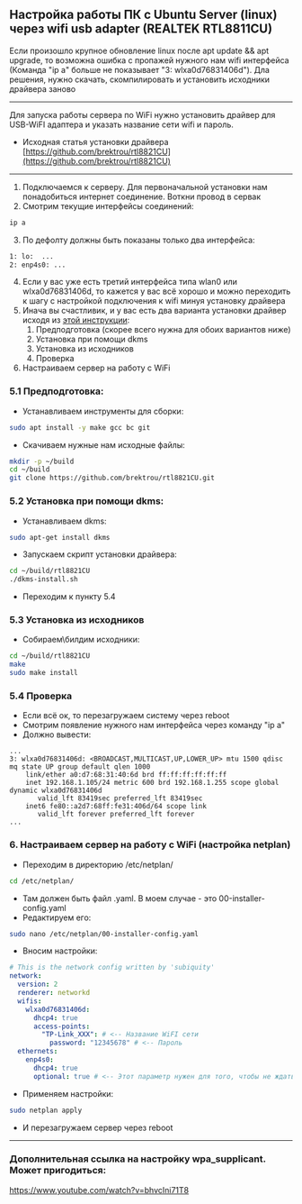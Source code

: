 ## Настройка работы ПК с Ubuntu Server (linux) через wifi usb adapter (REALTEK RTL8811CU)

Если произошло крупное обновление linux после apt update && apt upgrade, то возможна ошибка с пропажей нужного нам wifi интерфейса (Команда "ip a" больше не показывает "3: wlxa0d76831406d"). Дла решения, нужно скачать, скомпилировать и установить исходники драйвера заново

---

Для запуска работы сервера по WiFi нужно установить драйвер для USB-WiFI адаптера и указать название сети wifi и пароль.

- Исходная статья установки драйвера [https://github.com/brektrou/rtl8821CU](https://github.com/brektrou/rtl8821CU)

---

1. Подключаемся к серверу. Для первоначальной установки нам понадобиться интернет соединение. Воткни провод в сервак
2. Смотрим текущие интерфейсы соединений:

```bash
ip a
```

3. По дефолту должны быть показаны только два интерфейса:

```bash
1: lo:  ...
2: enp4s0: ...
```

4. Если у вас уже есть третий интерфейса типа wlan0 или wlxa0d76831406d, то кажется у вас всё хорошо и можно переходить к шагу с настройкой подключения к wifi минуя установку драйвера
5. Инача вы счастливик, и у вас есть два варианта установки драйвер исходя из [этой инструкции](https://github.com/brektrou/rtl8821CU):
   1. Предподготовка (скорее всего нужна для обоих вариантов ниже)
   2. Установка при помощи dkms
   3. Установка из исходников
   4. Проверка
6. Настраиваем сервер на работу с WiFi

### 5.1 Предподготовка:

- Устанавливаем инструменты для сборки:

```bash
sudo apt install -y make gcc bc git
```

- Скачиваем нужные нам исходные файлы:

```bash
mkdir -p ~/build
cd ~/build
git clone https://github.com/brektrou/rtl8821CU.git
```

### 5.2 Установка при помощи dkms:

- Устанавливаем dkms:

```bash
sudo apt-get install dkms
```

- Запускаем скрипт установки драйвера:

```bash
cd ~/build/rtl8821CU
./dkms-install.sh
```

- Переходим к пункту 5.4

### 5.3 Установка из исходников

- Собираем\билдим исходники:

```bash
cd ~/build/rtl8821CU
make
sudo make install
```

### 5.4 Проверка

- Если всё ок, то перезагружаем систему через reboot
- Смотрим появление нужного нам интерфейса через команду "ip a"
- Должно вывести:

```
...
3: wlxa0d76831406d: <BROADCAST,MULTICAST,UP,LOWER_UP> mtu 1500 qdisc mq state UP group default qlen 1000
    link/ether a0:d7:68:31:40:6d brd ff:ff:ff:ff:ff:ff
    inet 192.168.1.105/24 metric 600 brd 192.168.1.255 scope global dynamic wlxa0d76831406d
       valid_lft 83419sec preferred_lft 83419sec
    inet6 fe80::a2d7:68ff:fe31:406d/64 scope link
       valid_lft forever preferred_lft forever
...
```

### 6. Настраиваем сервер на работу с WiFi (настройка netplan)

- Переходим в директорию /etc/netplan/

```bash
cd /etc/netplan/
```

- Там должен быть файл .yaml. В моем случае - это 00-installer-config.yaml
- Редактируем его:

```bash
sudo nano /etc/netplan/00-installer-config.yaml
```

- Вносим настройки:

```yaml
# This is the network config written by 'subiquity'
network:
  version: 2
  renderer: networkd
  wifis:
    wlxa0d76831406d:
      dhcp4: true
      access-points:
        "TP-Link_XXX": # <-- Название WiFI сети
          password: "12345678" # <-- Пароль
  ethernets:
    enp4s0:
      dhcp4: true
      optional: true # <-- Этот параметр нужен для того, чтобы не ждать несколько минут при включении, если вдруг у нас нет воткнутого Ethetnet кабеля и интернет не фурычит
```

- Применяем настройки:

```bash
sudo netplan apply
```

- И перезагружаем сервер через reboot

---

### Дополнительная ссылка на настройку wpa_supplicant. Может пригодиться:

https://www.youtube.com/watch?v=bhvcIni71T8
